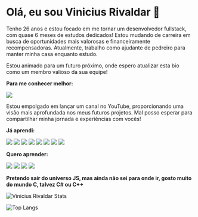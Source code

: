 # Olá, eu sou Vinicius Rivaldar :raising_hand:
Tenho 26 anos e estou focado em me tornar um desenvolvedor fullstack, com quase 6 meses de estudos dedicados! Estou mudando de carreira em busca de oportunidades mais valorosas e financeiramente recompensadoras. Atualmente, trabalho como ajudante de pedreiro para manter minha casa enquanto estudo.

Estou animado para um futuro próximo, onde espero atualizar esta bio como um membro valioso da sua equipe!

**Para me conhecer melhor:**

<a href="www.linkedin.com/in/vinicius-rivaldar-dos-s-silva-51640b151"><img src="https://img.shields.io/badge/LinkedIn-0077B5?style=for-the-badge&logo=linkedin&logoColor=white"></a>

Estou empolgado em lançar um canal no YouTube, proporcionando uma visão mais aprofundada nos meus futuros projetos. Mal posso esperar para compartilhar minha jornada e experiências com vocês!

**Já aprendi:** 

<img src="https://img.shields.io/badge/HTML5-E34F26?style=for-the-badge&logo=html5&logoColor=white">
<img src="https://img.shields.io/badge/CSS3-1572B6?style=for-the-badge&logo=css3&logoColor=white">
<img src="https://img.shields.io/badge/JavaScript-323330?style=for-the-badge&logo=javascript&logoColor=F7DF1E">
<img src="https://img.shields.io/badge/Bootstrap-563D7C?style=for-the-badge&logo=bootstrap&logoColor=white">
<img src="https://img.shields.io/badge/React-20232A?style=for-the-badge&logo=react&logoColor=61DAFB">
<img src="https://img.shields.io/badge/Node.js-43853D?style=for-the-badge&logo=node.js&logoColor=white">
<img src="https://img.shields.io/badge/Express.js-404D59?style=for-the-badge">
<img src="https://img.shields.io/badge/MongoDB-4EA94B?style=for-the-badge&logo=mongodb&logoColor=white">


**Quero aprender:**

<img src="https://img.shields.io/badge/React_Native-20232A?style=for-the-badge&logo=react&logoColor=61DAFB">
<img src="https://img.shields.io/badge/Vue.js-35495E?style=for-the-badge&logo=vue.js&logoColor=4FC08D">
<img src="https://img.shields.io/badge/Angular-DD0031?style=for-the-badge&logo=angular&logoColor=white">
<img src="https://img.shields.io/badge/TypeScript-007ACC?style=for-the-badge&logo=typescript&logoColor=white">


**Pretendo sair do universo JS, mas ainda não sei para onde ir, gosto muito do mundo C, talvez C# ou C++**



![Vinicius Rivaldar Stats](https://github-readme-stats.vercel.app/api?username=ViniRivaldar&show_icons=true&theme=transparent)

![Top Langs](https://github-readme-stats.vercel.app/api/top-langs/?username=ViniRivaldar&layout=compact)
